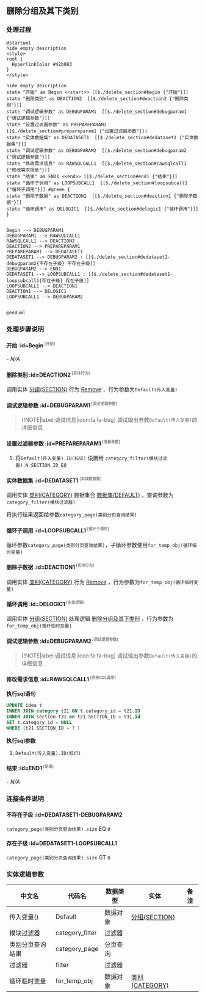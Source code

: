 ## 删除分组及其下类别 <!-- {docsify-ignore-all} -->

   

### 处理过程

```plantuml
@startuml
hide empty description
<style>
root {
  HyperlinkColor #42b983
}
</style>

hide empty description
state "开始" as Begin <<start>> [[$./delete_section#begin {"开始"}]]
state "删除类别" as DEACTION2  [[$./delete_section#deaction2 {"删除类别"}]]
state "调试逻辑参数" as DEBUGPARAM1  [[$./delete_section#debugparam1 {"调试逻辑参数"}]]
state "设置过滤器参数" as PREPAREPARAM1  [[$./delete_section#prepareparam1 {"设置过滤器参数"}]]
state "实体数据集" as DEDATASET1  [[$./delete_section#dedataset1 {"实体数据集"}]]
state "调试逻辑参数" as DEBUGPARAM2  [[$./delete_section#debugparam2 {"调试逻辑参数"}]]
state "修改需求信息" as RAWSQLCALL1  [[$./delete_section#rawsqlcall1 {"修改需求信息"}]]
state "结束" as END1 <<end>> [[$./delete_section#end1 {"结束"}]]
state "循环子调用" as LOOPSUBCALL1  [[$./delete_section#loopsubcall1 {"循环子调用"}]] #green {
state "删除子数据" as DEACTION1  [[$./delete_section#deaction1 {"删除子数据"}]]
state "循环调用" as DELOGIC1  [[$./delete_section#delogic1 {"循环调用"}]]
}


Begin --> DEBUGPARAM1
DEBUGPARAM1 --> RAWSQLCALL1
RAWSQLCALL1 --> DEACTION2
DEACTION2 --> PREPAREPARAM1
PREPAREPARAM1 --> DEDATASET1
DEDATASET1 --> DEBUGPARAM2 : [[$./delete_section#dedataset1-debugparam2{不存在子级} 不存在子级]]
DEBUGPARAM2 --> END1
DEDATASET1 --> LOOPSUBCALL1 : [[$./delete_section#dedataset1-loopsubcall1{存在子级} 存在子级]]
LOOPSUBCALL1 --> DEACTION1
DEACTION1 --> DELOGIC1
LOOPSUBCALL1 --> DEBUGPARAM2


@enduml
```


### 处理步骤说明

#### 开始 :id=Begin<sup class="footnote-symbol"> <font color=gray size=1>[开始]</font></sup>



*- N/A*
#### 删除类别 :id=DEACTION2<sup class="footnote-symbol"> <font color=gray size=1>[实体行为]</font></sup>



调用实体 [分组(SECTION)](module/Base/Section.md) 行为 [Remove](module/Base/Section#行为) ，行为参数为`Default(传入变量)`

#### 调试逻辑参数 :id=DEBUGPARAM1<sup class="footnote-symbol"> <font color=gray size=1>[调试逻辑参数]</font></sup>



> [!NOTE|label:调试信息|icon:fa fa-bug]
> 调试输出参数`Default(传入变量)`的详细信息


#### 设置过滤器参数 :id=PREPAREPARAM1<sup class="footnote-symbol"> <font color=gray size=1>[准备参数]</font></sup>



1. 将`Default(传入变量).ID(标识)` 设置给  `category_filter(模块过滤器).N_SECTION_ID_EQ`

#### 实体数据集 :id=DEDATASET1<sup class="footnote-symbol"> <font color=gray size=1>[实体数据集]</font></sup>



调用实体 [类别(CATEGORY)](module/Base/Category.md) 数据集合 [数据集(DEFAULT)](module/Base/Category#数据集合) ，查询参数为`category_filter(模块过滤器)`

将执行结果返回给参数`category_page(类别分页查询结果)`

#### 循环子调用 :id=LOOPSUBCALL1<sup class="footnote-symbol"> <font color=gray size=1>[循环子调用]</font></sup>



循环参数`category_page(类别分页查询结果)`，子循环参数使用`for_temp_obj(循环临时变量)`
#### 删除子数据 :id=DEACTION1<sup class="footnote-symbol"> <font color=gray size=1>[实体行为]</font></sup>



调用实体 [类别(CATEGORY)](module/Base/Category.md) 行为 [Remove](module/Base/Category#行为) ，行为参数为`for_temp_obj(循环临时变量)`

#### 循环调用 :id=DELOGIC1<sup class="footnote-symbol"> <font color=gray size=1>[实体逻辑]</font></sup>



调用实体 [分组(SECTION)](module/Base/Section.md) 处理逻辑 [删除分组及其下类别]((module/Base/Section/logic/delete_section.md)) ，行为参数为`for_temp_obj(循环临时变量)`

#### 调试逻辑参数 :id=DEBUGPARAM2<sup class="footnote-symbol"> <font color=gray size=1>[调试逻辑参数]</font></sup>



> [!NOTE|label:调试信息|icon:fa fa-bug]
> 调试输出参数`Default(传入变量)`的详细信息


#### 修改需求信息 :id=RAWSQLCALL1<sup class="footnote-symbol"> <font color=gray size=1>[直接SQL调用]</font></sup>



<p class="panel-title"><b>执行sql语句</b></p>

```sql
UPDATE idea t 
INNER JOIN category t21 ON t.category_id = t21.ID 
INNER JOIN section t31 on t21.SECTION_ID = t31.id
SET t.category_id = NULL
WHERE (t21.SECTION_ID = ? )
```

<p class="panel-title"><b>执行sql参数</b></p>

1. `Default(传入变量).ID(标识)`


#### 结束 :id=END1<sup class="footnote-symbol"> <font color=gray size=1>[结束]</font></sup>



*- N/A*


### 连接条件说明
#### 不存在子级 :id=DEDATASET1-DEBUGPARAM2

`category_page(类别分页查询结果).size` EQ `0`
#### 存在子级 :id=DEDATASET1-LOOPSUBCALL1

`category_page(类别分页查询结果).size` GT `0`


### 实体逻辑参数

|    中文名   |    代码名    |  数据类型    |  实体   |备注 |
| --------| --------| -------- | -------- | --------   |
|传入变量(<i class="fa fa-check"/></i>)|Default|数据对象|[分组(SECTION)](module/Base/Section.md)||
|模块过滤器|category_filter|过滤器|||
|类别分页查询结果|category_page|分页查询|||
|过滤器|filter|过滤器|||
|循环临时变量|for_temp_obj|数据对象|[类别(CATEGORY)](module/Base/Category.md)||
